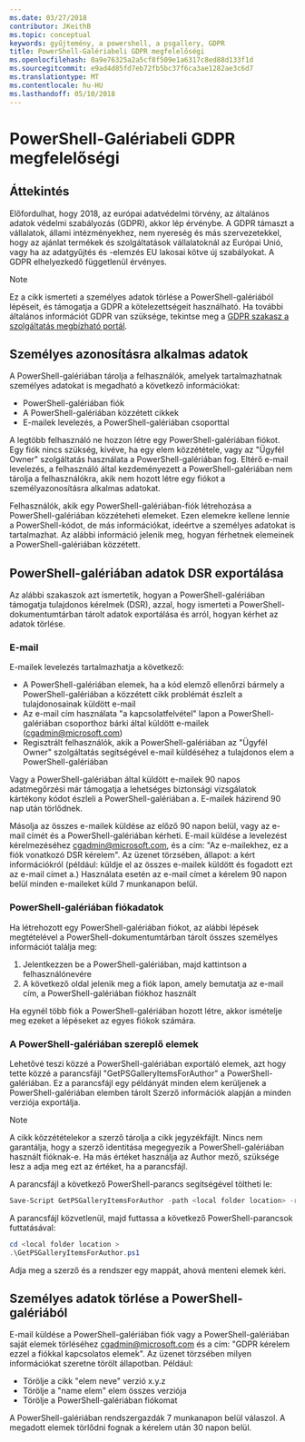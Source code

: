 ```yaml
---
ms.date: 03/27/2018
contributor: JKeithB
ms.topic: conceptual
keywords: gyűjtemény, a powershell, a psgallery, GDPR
title: PowerShell-Galériabeli GDPR megfelelőségi
ms.openlocfilehash: 0a9e76325a2a5cf8f509e1a6317c8ed88d133f1d
ms.sourcegitcommit: e9ad4d85fd7eb72fb5bc37f6ca3ae1282ae3c6d7
ms.translationtype: MT
ms.contentlocale: hu-HU
ms.lasthandoff: 05/10/2018
---
```

# <a name="powershell-gallery-gdpr-compliance"></a>PowerShell-Galériabeli GDPR megfelelőségi

## <a name="overview"></a>Áttekintés

Előfordulhat, hogy 2018, az európai adatvédelmi törvény, az általános adatok védelmi szabályozás (GDPR), akkor lép érvénybe.
A GDPR támaszt a vállalatok, állami intézményekhez, nem nyereség és más szervezetekkel, hogy az ajánlat termékek és szolgáltatások vállalatoknál az Európai Unió, vagy ha az adatgyűjtés és -elemzés EU lakosai kötve új szabályokat.
A GDPR elhelyezkedő függetlenül érvényes.

> [!NOTE]
> Ez a cikk ismerteti a személyes adatok törlése a PowerShell-galériából lépéseit, és támogatja a GDPR a kötelezettségeit használható. Ha további általános információt GDPR van szüksége, tekintse meg a [GDPR szakasz a szolgáltatás megbízható portál](https://servicetrust.microsoft.com/ViewPage/GDPRGetStarted).

## <a name="personally-identifiable-data"></a>Személyes azonosításra alkalmas adatok

A PowerShell-galériában tárolja a felhasználók, amelyek tartalmazhatnak személyes adatokat is megadható a következő információkat:

* PowerShell-galériában fiók
* A PowerShell-galériában közzétett cikkek
* E-mailek levelezés, a PowerShell-galériában csoporttal

A legtöbb felhasználó ne hozzon létre egy PowerShell-galériában fiókot.
Egy fiók nincs szükség, kivéve, ha egy elem közzététele, vagy az "Ügyfél Owner" szolgáltatás használata a PowerShell-galériában fog.
Eltérő e-mail levelezés, a felhasználó által kezdeményezett a PowerShell-galériában nem tárolja a felhasználókra, akik nem hozott létre egy fiókot a személyazonosításra alkalmas adatokat.

Felhasználók, akik egy PowerShell-galériában-fiók létrehozása a PowerShell-galériában közzéteheti elemeket.
Ezen elemekre kellene lennie a PowerShell-kódot, de más információkat, ideértve a személyes adatokat is tartalmazhat.
Az alábbi információ jelenik meg, hogyan férhetnek elemeinek a PowerShell-galériában közzétett.

## <a name="dsr-export-of-powershell-gallery-data"></a>PowerShell-galériában adatok DSR exportálása

Az alábbi szakaszok azt ismertetik, hogyan a PowerShell-galériában támogatja tulajdonos kérelmek (DSR), azzal, hogy ismerteti a PowerShell-dokumentumtárban tárolt adatok exportálása és arról, hogyan kérhet az adatok törlése.

### <a name="email"></a>E-mail

E-mailek levelezés tartalmazhatja a következő:

* A PowerShell-galériában elemek, ha a kód elemző ellenőrzi bármely a PowerShell-galériában a közzétett cikk problémát észlelt a tulajdonosainak küldött e-mail
* Az e-mail cím használata "a kapcsolatfelvétel" lapon a PowerShell-galériában csoporthoz bárki által küldött e-mailek (cgadmin@microsoft.com)
* Regisztrált felhasználók, akik a PowerShell-galériában az "Ügyfél Owner" szolgáltatás segítségével e-mail küldéséhez a tulajdonos elem a PowerShell-galériában

Vagy a PowerShell-galériában által küldött e-mailek 90 napos adatmegőrzési már támogatja a lehetséges biztonsági vizsgálatok kártékony kódot észleli a PowerShell-galériában a.
E-mailek házirend 90 nap után törlődnek.

Másolja az összes e-mailek küldése az előző 90 napon belül, vagy az e-mail címét és a PowerShell-galériában kérheti.
E-mail küldése a levelezést kérelmezéséhez cgadmin@microsoft.com, és a cím: "Az e-mailekhez, ez a fiók vonatkozó DSR kérelem".
Az üzenet törzsében, állapot: a kért információkról (például: küldje el az összes e-mailek küldött és fogadott ezt az e-mail címet a.) Használata esetén az e-mail címet a kérelem 90 napon belül minden e-maileket küld 7 munkanapon belül.

### <a name="powershell-gallery-account-information"></a>PowerShell-galériában fiókadatok

Ha létrehozott egy PowerShell-galériában fiókot, az alábbi lépések megtételével a PowerShell-dokumentumtárban tárolt összes személyes információt találja meg:

1. Jelentkezzen be a PowerShell-galériában, majd kattintson a felhasználónevére
2. A következő oldal jelenik meg a fiók lapon, amely bemutatja az e-mail cím, a PowerShell-galériában fiókhoz használt

Ha egynél több fiók a PowerShell-galériában hozott létre, akkor ismételje meg ezeket a lépéseket az egyes fiókok számára.

### <a name="items-in-the-powershell-gallery"></a>A PowerShell-galériában szereplő elemek

Lehetővé teszi közzé a PowerShell-galériában exportáló elemek, azt hogy tette közzé a parancsfájl "GetPSGalleryItemsForAuthor" a PowerShell-galériában.
Ez a parancsfájl egy példányát minden elem kerüljenek a PowerShell-galériában elemben tárolt Szerző információk alapján a minden verziója exportálja.

> [!NOTE]
> A cikk közzétételekor a szerző tárolja a cikk jegyzékfájlt.
> Nincs nem garantálja, hogy a szerző identitása megegyezik a PowerShell-galériában használt fióknak-e.
> Ha más értéket használja az Author mező, szüksége lesz a adja meg ezt az értéket, ha a parancsfájl.

A parancsfájl a következő PowerShell-parancs segítségével töltheti le:

```powershell
Save-Script GetPSGalleryItemsForAuthor -path <local folder location> -repository psgallery
```

A parancsfájl közvetlenül, majd futtassa a következő PowerShell-parancsok futtatásával:

```powershell
cd <local folder location >
.\GetPSGalleryItemsForAuthor.ps1
```

Adja meg a szerző és a rendszer egy mappát, ahová menteni elemek kéri.

## <a name="deleting-personal-data-from-the-powershell-gallery"></a>Személyes adatok törlése a PowerShell-galériából

E-mail küldése a PowerShell-galériában fiók vagy a PowerShell-galériában saját elemek törléséhez cgadmin@microsoft.com és a cím: "GDPR kérelem ezzel a fiókkal kapcsolatos elemek".
Az üzenet törzsében milyen információkat szeretne törölt állapotban. Például:

* Törölje a cikk "elem neve" verzió x.y.z
* Törölje a "name elem" elem összes verziója
* Törölje a PowerShell-galériában fiókomat

A PowerShell-galériában rendszergazdák 7 munkanapon belül válaszol.
A megadott elemek törlődni fognak a kérelem után 30 napon belül.
